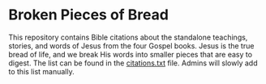 # Broken Pieces of Bread

This repository contains Bible citations about the standalone teachings, stories, and words of Jesus from the four Gospel books. Jesus is the true bread of life, and we break His words into smaller pieces that are easy to digest. The list can be found in the [citations.txt](citations.txt) file. Admins will slowly add to this list manually.